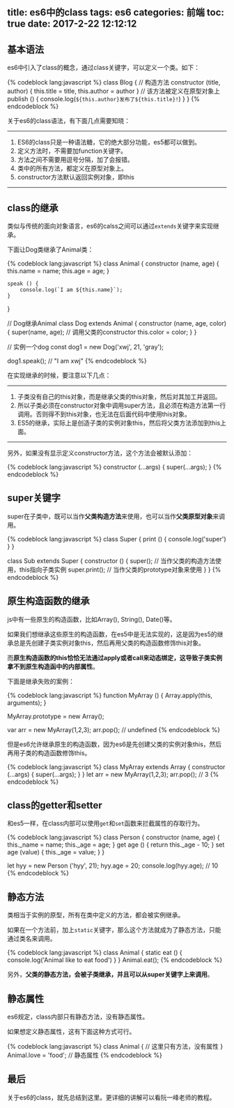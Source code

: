 title: es6中的class
tags: es6
categories: 前端
toc: true
date: 2017-2-22 12:12:12
---

## 基本语法

es6中引入了class的概念，通过class关键字，可以定义一个类。如下：

{% codeblock lang:javascript %}
class Blog {
    // 构造方法
    constructor (title, author) {
        this.title = title,
        this.author = author
    }
    // 该方法被定义在原型对象上
    publish () {
        console.log(`${this.author}发布了${this.title}!`)
    }
}
{% endcodeblock %}

关于es6的class语法，有下面几点需要知晓：

---
1. ES6的class只是一种语法糖，它的绝大部分功能，es5都可以做到。
2. 定义方法时，不需要加function关键字。
3. 方法之间不需要用逗号分隔，加了会报错。
4. 类中的所有方法，都定义在原型对象上。
5. constructor方法默认返回实例对象，即this
---

## class的继承

类似与传统的面向对象语言，es6的calss之间可以通过`extends`关键字来实现继承。

下面让Dog类继承了Animal类：

{% codeblock lang:javascript %}
class Animal {
    constructor (name, age) {
        this.name = name;
        this.age = age;
    }

    speak () {
        console.log(`I am ${this.name}`);
    }
}

// Dog继承Animal
class Dog extends Animal {
    constructor (name, age, color) {
        super(name, age);    // 调用父类的constructor
        this.color = color;
    }
}

// 实例一个dog
const dog1 = new Dog('xwj', 21, 'gray');

dog1.speak();    // "I am xwj"
{% endcodeblock %}

在实现继承的时候，要注意以下几点：

---
1. 子类没有自己的this对象，而是继承父类的this对象，然后对其加工并返回。
2. 所以子类必须在constructor对象中调用super方法，且必须在构造方法第一行调用。否则得不到this对象，也无法在后面代码中使用this对象。
3. ES5的继承，实际上是创造子类的实例对象this，然后将父类方法添加到this上面。
---

另外，如果没有显示定义constructor方法，这个方法会被默认添加：

{% codeblock lang:javascript %}
constructor (...args) {
    super(...args);
}
{% endcodeblock %}

## super关键字

super在子类中，既可以当作**父类构造方法**来使用，也可以当作**父类原型对象**来调用。

{% codeblock lang:javascript %}
class Super {
    print () {
        console.log('super')
    }
}

class Sub extends Super {
    constructor () {
        super();    // 当作父类的构造方法使用，this指向子类实例
        super.print();  // 当作父类的prototype对象来使用
    }
}
{% endcodeblock %}

## 原生构造函数的继承

js中有一些原生的构造函数，比如Array(), String(), Date()等。

如果我们想继承这些原生的构造函数，在es5中是无法实现的，这是因为es5的继承总是先创建子类实例对象this，然后再用父类的构造函数修饰this对象。

而**原生构造函数的this恰恰无法通过apply或者call来动态绑定，这导致子类实例拿不到原生构造函中的内部属性**。

下面是继承失败的案例：

{% codeblock lang:javascript %}
function MyArray () {
    Array.apply(this, arguments);
}

MyArray.prototype = new Array();

var arr = new MyArray(1,2,3);
arr.pop();    // undefined
{% endcodeblock %}

但是es6允许继承原生的构造函数，因为es6是先创建父类的实例对象this，然后再用子类的构造函数修饰this。

{% codeblock lang:javascript %}
class MyArray extends Array {
    constructor (...args) {
        super(...args);
    }
}
let arr = new MyArray(1,2,3);
arr.pop();    // 3
{% endcodeblock %}

## class的getter和setter

和es5一样，在class内部可以使用`get`和`set`函数来拦截属性的存取行为。

{% codeblock lang:javascript %}
class Person {
    constructor (name, age) {
        this._name = name;
        this._age = age;
    }
    get age () {
        return this._age - 10;
    }
    set age (value) {
        this._age = value;
    }
}

let hyy = new Person ('hyy', 21);
hyy.age = 20;
console.log(hyy.age); // 10
{% endcodeblock %}

## 静态方法

类相当于实例的原型，所有在类中定义的方法，都会被实例继承。

如果在一个方法前，加上`static`关键字，那么这个方法就成为了静态方法，只能通过类名来调用。

{% codeblock lang:javascript %}
class Animal {
    static eat () {
        console.log('Animal like to eat food')
    }
}
Animal.eat();
{% endcodeblock %}

另外，**父类的静态方法，会被子类继承，并且可以从super关键字上来调用**。

## 静态属性

es6规定，class内部只有静态方法，没有静态属性。

如果想定义静态属性，这有下面这种方式可行。

{% codeblock lang:javascript %}
class Animal {
    // 这里只有方法，没有属性
}
Animal.love = 'food';    // 静态属性
{% endcodeblock %}

## 最后

关于es6的class，就先总结到这里。更详细的讲解可以看阮一峰老师的教程。
